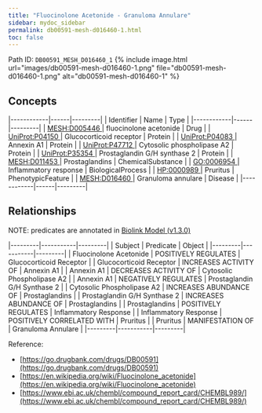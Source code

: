 ```yaml
---
title: "Fluocinolone Acetonide - Granuloma Annulare"
sidebar: mydoc_sidebar
permalink: db00591-mesh-d016460-1.html
toc: false 
---
```



Path ID: `DB00591_MESH_D016460_1`
{% include image.html url="images/db00591-mesh-d016460-1.png" file="db00591-mesh-d016460-1.png" alt="db00591-mesh-d016460-1" %}

## Concepts

|------------|------|---------|
| Identifier | Name | Type    |
|------------|------|---------|
| <a href="https://identifiers.org/MESH:D005446">MESH:D005446 </a> | fluocinolone acetonide | Drug |
| <a href="https://identifiers.org/UniProt:P04150">UniProt:P04150 </a> | Glucocorticoid receptor | Protein |
| <a href="https://identifiers.org/UniProt:P04083">UniProt:P04083 </a> | Annexin A1 | Protein |
| <a href="https://identifiers.org/UniProt:P47712">UniProt:P47712 </a> | Cytosolic phospholipase A2 | Protein |
| <a href="https://identifiers.org/UniProt:P35354">UniProt:P35354 </a> | Prostaglandin G/H synthase 2 | Protein |
| <a href="https://identifiers.org/MESH:D011453">MESH:D011453 </a> | Prostaglandins | ChemicalSubstance |
| <a href="https://identifiers.org/GO:0006954">GO:0006954 </a> | Inflammatory response | BiologicalProcess |
| <a href="https://identifiers.org/HP:0000989">HP:0000989 </a> | Pruritus | PhenotypicFeature |
| <a href="https://identifiers.org/MESH:D016460">MESH:D016460 </a> | Granuloma annulare | Disease |
|------------|------|---------|

## Relationships


NOTE: predicates are annotated in <a href="https://github.com/biolink/biolink-model/releases/tag/v1.3.0">Biolink Model (v1.3.0)</a>

|---------|-----------|---------|
| Subject | Predicate | Object  |
|---------|-----------|---------|
| Fluocinolone Acetonide | POSITIVELY REGULATES | Glucocorticoid Receptor |
| Glucocorticoid Receptor | INCREASES ACTIVITY OF | Annexin A1 |
| Annexin A1 | DECREASES ACTIVITY OF | Cytosolic Phospholipase A2 |
| Annexin A1 | NEGATIVELY REGULATES | Prostaglandin G/H Synthase 2 |
| Cytosolic Phospholipase A2 | INCREASES ABUNDANCE OF | Prostaglandins |
| Prostaglandin G/H Synthase 2 | INCREASES ABUNDANCE OF | Prostaglandins |
| Prostaglandins | POSITIVELY REGULATES | Inflammatory Response |
| Inflammatory Response | POSITIVELY CORRELATED WITH | Pruritus |
| Pruritus | MANIFESTATION OF | Granuloma Annulare |
|---------|-----------|---------|

Reference: 
  - [https://go.drugbank.com/drugs/DB00591](https://go.drugbank.com/drugs/DB00591)
  - [https://en.wikipedia.org/wiki/Fluocinolone_acetonide](https://en.wikipedia.org/wiki/Fluocinolone_acetonide)
  - [https://www.ebi.ac.uk/chembl/compound_report_card/CHEMBL989/](https://www.ebi.ac.uk/chembl/compound_report_card/CHEMBL989/)
